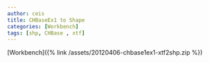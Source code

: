 ```yaml
---
author: ceis
title: CHBaseEx1 to Shape
categories: [Workbench]
tags: [shp, CHBase , xtf]
---
```


[Workbench]({% link /assets/20120406-chbase1ex1-xtf2shp.zip %})

